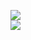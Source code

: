 [![](https://img.shields.io/badge/Made%20With-Github%20Spray-lightgrey.svg?style=for-the-badge&logo=github)](https://github.com/Annihil/github-spray#2891)  
[![](https://i.imgur.com/2DrTn0Z.gif)](https://github.com/Annihil/github-spray)